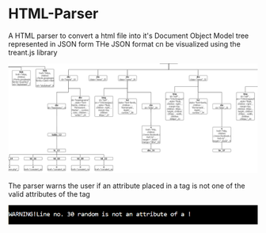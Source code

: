 # HTML-Parser

A HTML parser to convert a html file into it's Document Object Model tree represented in JSON form
THe JSON format cn be visualized using the treant.js library

![Screenshot](DOM_tree.png)

The parser warns the user if an attribute placed in a tag is not one of the valid attributes of the tag

![Screenshot](Warning.PNG)
